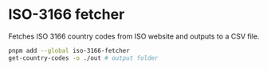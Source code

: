# ISO-3166 fetcher

Fetches ISO 3166 country codes from ISO website and outputs to a CSV file.

```sh
pnpm add --global iso-3166-fetcher
get-country-codes -o ./out # output folder
```
